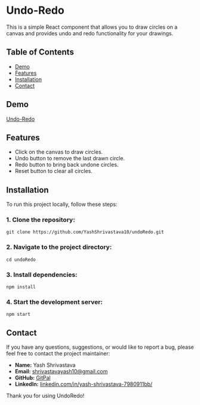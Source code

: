 # Undo-Redo

This is a simple React component that allows you to draw circles on a canvas and provides undo and redo functionality for your drawings.

## Table of Contents

- [Demo](#demo)
- [Features](#features)
- [Installation](#installation)
- [Contact](#contact)

## Demo

[Undo-Redo](https://yashshrivastava10.github.io/undoRedo/)

## Features

- Click on the canvas to draw circles.
- Undo button to remove the last drawn circle.
- Redo button to bring back undone circles.
- Reset button to clear all circles.

## Installation

To run this project locally, follow these steps:

### 1. Clone the repository:
```
git clone https://github.com/YashShrivastava10/undoRedo.git
```

### 2. Navigate to the project directory:
```
cd undoRedo
```

### 3. Install dependencies:
```
npm install
```

### 4. Start the development server:
```
npm start
```


## Contact

If you have any questions, suggestions, or would like to report a bug, please feel free to contact the project maintainer:

- **Name:** Yash Shrivastava
- **Email:** [shrivastavayash10@gmail.com](shrivastavayash10@gmail.com)
- **GitHub:** [GitPal](https://github.com/YashShrivastava10)
- **LinkedIn:** [linkedin.com/in/yash-shrivastava-7980911bb/](https://www.linkedin.com/in/yash-shrivastava-7980911bb/)

Thank you for using UndoRedo!
